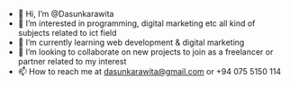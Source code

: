 - 👋 Hi, I’m @Dasunkarawita
- 👀 I’m interested in programming, digital marketing etc all kind of subjects related to ict field
- 🌱 I’m currently learning web development & digital marketing
- 💞️ I’m looking to collaborate on new projects to join as a freelancer or partner related to my interest
- 📫 How to reach me at dasunkarawita@gmail.com or +94 075 5150 114

<!---
Dasunkarawita/Dasunkarawita is a ✨ special ✨ repository because its `README.md` (this file) appears on your GitHub profile.
You can click the Preview link to take a look at your changes.
--->
